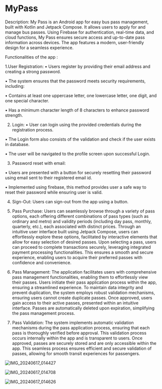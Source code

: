 # MyPass


Description: My Pass is an Android app for easy bus pass management, built with Kotlin and Jetpack Compose. It allows users to apply for and manage bus passes. Using Firebase for authentication, real-time data, and cloud functions, My Pass ensures secure access and up-to-date pass information across devices. The app features a modern, user-friendly design for a seamless experience. 

Functionalities of the app :

1.User Registration: 
• Users register by providing their email address and creating a strong password.

• The system ensures that the password meets security requirements, including:

• Contains at least one uppercase letter, one lowercase letter, one digit, and one special 
character.

• Has a minimum character length of 8 characters to enhance password strength.

2. Login: 
• User can login using the provided credentials during the registration process.

• The Login form also consists of the validation and check if the user exists in database.

• The user will be navigated to the profile screen upon successful Login.

3. Password reset with email:

• Users are presented with a button for securely resetting their password using email sent 
to their registered email id.

• Implemented using firebase, this method provides user a safe way to reset their 
password while ensuring user is valid.

4. Sign-Out: Users can sign-out from the app using a button.

5. Pass Purchase: Users can seamlessly browse through a variety of pass options, each offering 
different combinations of pass types (such as ordinary and metro) and validity periods 
(including day pass, monthly, quarterly, etc.), each associated with distinct prices. Through an 
intuitive user interface built using Jetpack Compose, users can effortlessly explore these 
options, facilitated by interactive elements that allow for easy selection of desired passes. Upon 
selecting a pass, users can proceed to complete transactions securely, leveraging integrated 
payment processing functionalities. This ensures a smooth and secure experience, enabling 
users to acquire their preferred passes with confidence and convenience.

6. Pass Management: The application facilitates users with comprehensive pass management 
functionalities, enabling them to effortlessly view their passes. Users initiate their pass 
application process within the app, ensuring a streamlined experience. To maintain data 
integrity and prevent duplication, the system employs robust validation mechanisms, ensuring 
users cannot create duplicate passes. Once approved, users gain access to their active passes, 
presented within an intuitive interface. Passes are automatically deleted upon expiration, 
simplifying the pass management process.

7. Pass Validation: The system implements automatic validation mechanisms during the pass application process, ensuring that each pass is thoroughly verified before approval. This 
validation process occurs internally within the
app and is transparent to users. Once approved, passes are securely stored and are only 
accessible within the app. This seamless process ensures efficient and secure validation of 
passes, allowing for smooth transit experiences for passengers.

![IMG_20240617_014427](https://github.com/ALLURKARSUSHANTH/MyPass/assets/146927710/2de02377-03cb-4b8f-9901-2795db693ea3)

![IMG_20240617_014708](https://github.com/ALLURKARSUSHANTH/MyPass/assets/146927710/89b5b268-216b-4719-879d-773fc7d64829)

![IMG_20240617_014626](https://github.com/ALLURKARSUSHANTH/MyPass/assets/146927710/9d0f9653-2d6f-4dcf-84f5-cd1f32f49032)

